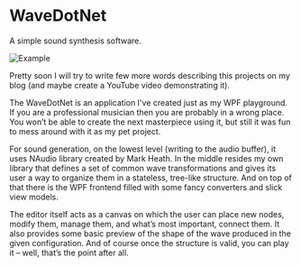 # WaveDotNet
A simple sound synthesis software.

![Example](https://repository-images.githubusercontent.com/174710616/65588680-7b3e-11e9-8584-8ac66c7634d9)

Pretty soon I will try to write few more words describing this projects on my blog (and maybe create a YouTube video demonstrating it).

The WaveDotNet is an application I've created just as my WPF playground. If you are a professional musician then you are probably in a wrong place. You won’t be able to create the next masterpiece using it, but still it was fun to mess around with it as my pet project.

For sound generation, on the lowest level (writing to the audio buffer), it uses NAudio library created by Mark Heath. In the middle resides my own library that defines a set of common wave transformations and gives its user a way to organize them in a stateless, tree-like structure. And on top of that there is the WPF frontend filled with some fancy converters and slick view models. 

The editor itself acts as a canvas on which the user can place new nodes, modify them, manage them, and what’s most important, connect them. It also provides some basic preview of the shape of the wave produced in the given configuration. And of course once the structure is valid, you can play it – well, that’s the point after all.
